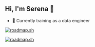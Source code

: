 ## Hi, I'm Serena 👋

- 🌱 Currently training as a data engineer

[![roadmap.sh](https://roadmap.sh/card/tall/6745b0af5434bf319a148669?variant=dark)](https://roadmap.sh)

[![roadmap.sh](https://roadmap.sh/card/tall/6745b0af5434bf319a148669?variant=dark&roadmaps=python%2Caws%2Csql)](https://roadmap.sh)
